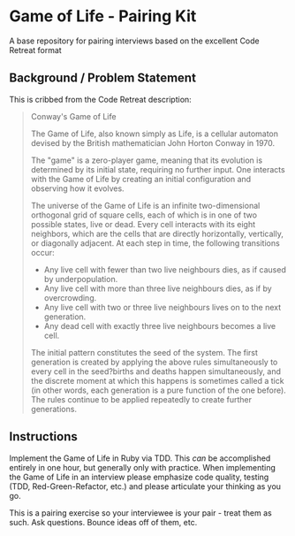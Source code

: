 # Game of Life - Pairing Kit

A base repository for pairing interviews based on the excellent Code Retreat format

## Background / Problem Statement

This is cribbed from the Code Retreat description:

> Conway's Game of Life
>
> The Game of Life, also known simply as Life, is a cellular automaton devised
> by the British mathematician John Horton Conway in 1970.
>
> The "game" is a zero-player game, meaning that its evolution is determined by
> its initial state, requiring no further input. One interacts with the Game of
> Life by creating an initial configuration and observing how it evolves.
>
> The universe of the Game of Life is an infinite two-dimensional orthogonal
> grid of square cells, each of which is in one of two possible states, live or
> dead. Every cell interacts with its eight neighbors, which are the cells that
> are directly horizontally, vertically, or diagonally adjacent. At each step in
> time, the following transitions occur:
>
> * Any live cell with fewer than two live neighbours dies, as if caused by underpopulation.
> * Any live cell with more than three live neighbours dies, as if by overcrowding.
> * Any live cell with two or three live neighbours lives on to the next generation.
> * Any dead cell with exactly three live neighbours becomes a live cell.
>
> The initial pattern constitutes the seed of the system. The first generation
> is created by applying the above rules simultaneously to every cell in the
> seed?births and deaths happen simultaneously, and the discrete moment at which
> this happens is sometimes called a tick (in other words, each generation is a
> pure function of the one before). The rules continue to be applied repeatedly
> to create further generations.

## Instructions

Implement the Game of Life in Ruby via TDD.  This _can_ be accomplished entirely
in one hour, but generally only with practice.  When implementing the Game of
Life in an interview please emphasize code quality, testing (TDD,
Red-Green-Refactor, etc.) and please articulate your thinking as you go.

This is a pairing exercise so your interviewee is your pair - treat them as
such.  Ask questions.  Bounce ideas off of them, etc.
